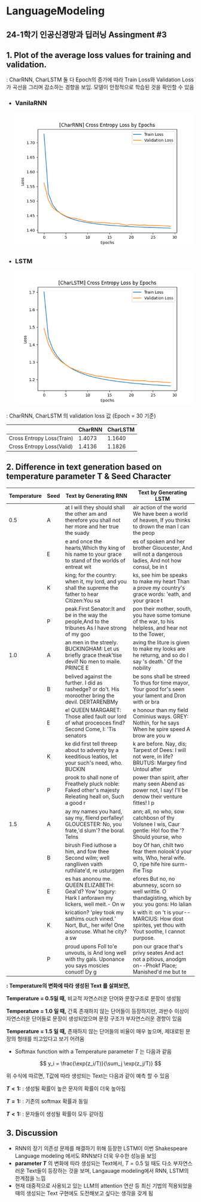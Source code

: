 # LanguageModeling

##  24-1학기 인공신경망과 딥러닝 Assingment #3

## 1. Plot of the average loss values for training and validation.

: CharRNN, CharLSTM 둘 다 Epoch의 증가에 따라 Train Loss와 Validation Loss가 곡선을 그리며 감소하는 경향을 보임. 모델이 안정적으로 학습된 것을 확인할 수 있음

+ ### VanilaRNN 
    <img src="img\rnn.png"> 
+ ### LSTM 
    <img src="img\lstm.png">
: CharRNN, CharLSTM 의 validation loss 값 (Epoch = 30 기준) 

|               |CharRNN|CharLSTM|
|---------------|------|-----|
| Cross Entropy Loss(Train)|1.4073|1.1640|
| Cross Entropy Loss(Valid)|1.4136|1.1826|


## 2. Difference in text generation based on temperature parameter T & Seed Character
|Temperature |Seed|Text by Generating RNN|Text by Generating LSTM|
|---------------|------|-----|-----|
|0.5|A|at I will they should shall the other am and therefore you shall not her more and her true the suady |air action of the world We have been a world of heaven, If you thinks to drown the man I can the peop | B |but that the hath botten that will be such and you have preturn to be deterson,As much to such or he |
| | E | e and once the hearts,Which thy king of his name to your grace to stand of the worlds of entreat wit  | es of spoken and her brother Gloucester, And will not a dangerous ladies, And not how consul, be in t
| | K |king; for the country: when it, my lord, and you shall the supreme the father to hear Citizen:You sa   |ks, see him be speaks to make my heart Than a prove my country's grace words: 'eath, and your grace t
| | P | peak.First Senator:It and be in the way the people,And to the tribunes As I have strong of my goo |pon their mother, south, you have some tomune of the war, to his helpless, and hear not to the Tower,
| 1.0 | A | an men in the streely.  BUCKINGHAM: Let us briefly grace theak'tise devil! No men to maile.  PRINCE E|aving the liture is given to make my looks are he returng, and so do I say 's death.' Of the nobility|
|   |B|belived against the further. I did as rashedge? or do't. His moroother bring the devil.  DERTARENBMy|be sons shall be streed To thus for time mayor, Your good for's seen your lament and Dron with or bra|
|   |E|e!  QUEEN MARGARET: Those alled fault our lord of what proceoces find?  Second Come, I: 'Tis senators|e honour than my field Cominius ways.  GREY: Nothin, for he says When he spire speed A brow are you w|
|   |K|ke did first tell threep about to adventy by a keeditious leatios, let your such's need, who.  BUCKIN|k are before. Nay, dis; Tarpest of Dees: I will not were, in life?  BRUTUS: Margey find Untoul after|
|   |P|prook to shall none of Freathely pluck noble: Faked other's majesty Releating heall on, Such a good r|power than spirit, after many seen Abend as power not, I say! I'll be denow their venture fittes! I p |
|1.5|A|ay my names you hard, say my, fliend perfalley!  GLOUCESTER: No, you frate,'d slum'? the boral. Telns|ann; all, no who, sow catchbosn of thy Volsnee I wis, Caur gentle: Ho! foo the '? Should yourse, who |
|   |B|birush Fied iuthose a him, and fow thee  Second wilm; well ranglliven vaith ruthliate'd, re usturggen |boy Of han, chilt two fear them nolook'd your wits, Who, heral wife. O, ripe hife hire surm-ifie Tisp |
|   |E|es has anonou me.  QUEEN ELIZABETH: Geal'd? Yow' togury: Hark I anforawn my lickers, well meit.- On w|efores But no, no abunnesy, scorn so well writtle. O thandagisting, which by you: you gons: Ho lalian |
|   |K|krication? 'pley took my sathims ouch vined.' Nort, But,, her wife! One aisoncuse. What he city? a sw |k with it: on 't is your--  MARCIUS: How dost spirites, yet thou with Yout soothe, I cannot purpose.|
|   |P|proud upons Foll to'e unvouts, is And long well with thy gals. Uponance you says moscies conuot! Dy g |pon our grace that's privy seates And act not a pitious, anodgm on--Phokf Place; Manished'd me but te|

**: Temperature의 변화에 따라 생성된 Text 를 살펴보면,**

**Temperature = 0.5일 때,**  비교적 자연스러운 단어와 문장구조로 문장이 생성됨

**Temperature  = 1.0 일 때,** 간혹 존재하지 않는 단어들이 등장하지만, 과반수 이상이 자연스러운 단어들로 문장이 생성되었으며 문장 구조가 부자연스러운 경향이 있음

**Temperature  = 1.5 일 때,** 존재하지 않는 단어들의 비율이 매우 높으며, 제대로된 문장의 형태를 띄고있다고 보기 어려움

+ Softmax function with a Temperature parameter $T$ 는 다음과 같음

$$
y_i = \frac{\exp(z_i/T)}{\sum_j \exp(z_j/T)}
$$

위 수식에 따르면, T값에 따라 생성되는 Text는 다음과 같이 예측 할 수 있음

**$T<1:$** : 생성될 확률이 높은 문자의 확률이 더욱 높아짐

**$T=1:$** : 기존의 softmax 확률과 동일

**$T<1:$** : 문자들이 생성될 확률이 모두 같아짐


## 3. Discussion
+ RNN의 장기 의존성 문제를 해결하기 위해 등장한 LSTM이 이번 Shakespeare Language modeling 에서도 RNN보다 더욱 우수한 성능을 보임 
+ **parameter $T$** 의 변화에 따라 생성되는 Text에서, $T=0.5$ 일 때도 다소 부자연스러운 Text들이 등장하는 것을 보며, Langauage modeling에서 RNN, LSTM의 한계점을 느낌
+ 현재 대중적으로 사용되고 있는 LLM의 attention 연산 등 최신 기법의 적용되었을때의 생성되는 Text 구현에도 도전해보고 싶다는 생각을 갖게 됨




